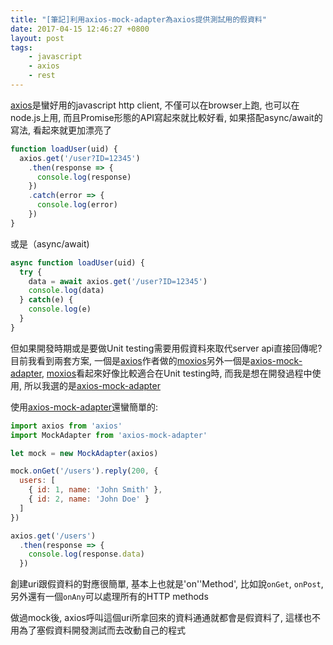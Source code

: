 ```yaml
---
title: "[筆記]利用axios-mock-adapter為axios提供測試用的假資料"
date: 2017-04-15 12:46:27 +0800
layout: post
tags: 
    - javascript
    - axios
    - rest
---
```


[axios](https://github.com/mzabriskie/axios)是蠻好用的javascript http client, 不僅可以在browser上跑, 也可以在node.js上用, 而且Promise形態的API寫起來就比較好看, 如果搭配async/await的寫法, 看起來就更加漂亮了

```javascript
function loadUser(uid) {
  axios.get('/user?ID=12345')
    .then(response => {
      console.log(response)
    })
    .catch(error => {
      console.log(error)
    })
}
```

或是（async/await)

```javascript
async function loadUser(uid) {
  try {
    data = await axios.get('/user?ID=12345')
	console.log(data)
  } catch(e) {
    console.log(e)
  }
}
```

但如果開發時期或是要做Unit testing需要用假資料來取代server api直接回傳呢? 目前我看到兩套方案, 一個是[axios](https://github.com/mzabriskie/axios)作者做的[moxios](https://github.com/mzabriskie/moxios)另外一個是[axios-mock-adapter](https://github.com/ctimmerm/axios-mock-adapter), [moxios](https://github.com/mzabriskie/moxios)看起來好像比較適合在Unit testing時, 而我是想在開發過程中使用, 所以我選的是[axios-mock-adapter](https://github.com/ctimmerm/axios-mock-adapter)

使用[axios-mock-adapter](https://github.com/ctimmerm/axios-mock-adapter)還蠻簡單的:

```javascript
import axios from 'axios'
import MockAdapter from 'axios-mock-adapter'

let mock = new MockAdapter(axios)

mock.onGet('/users').reply(200, {
  users: [
    { id: 1, name: 'John Smith' },
    { id: 2, name: 'John Doe' }
  ]
})

axios.get('/users')
  .then(response => {
    console.log(response.data)
  })
```

創建uri跟假資料的對應很簡單, 基本上也就是'on''Method', 比如說`onGet`, `onPost`, 另外還有一個`onAny`可以處理所有的HTTP methods

做過mock後, axios呼叫這個uri所拿回來的資料通通就都會是假資料了, 這樣也不用為了塞假資料開發測試而去改動自己的程式
